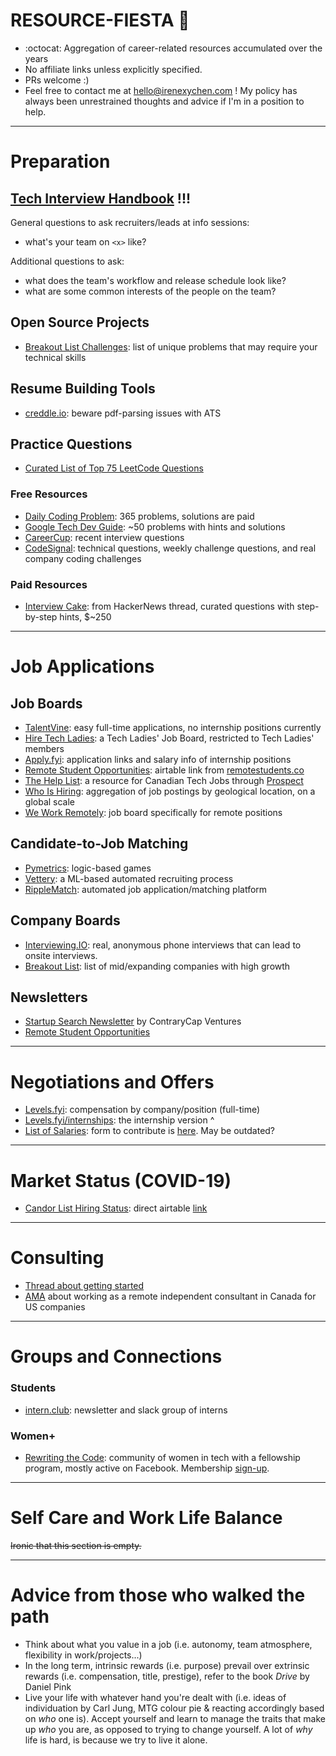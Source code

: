 # RESOURCE-FIESTA  :tada:

- :octocat: Aggregation of career-related resources accumulated over the years 
- No affiliate links unless explicitly specified. 
- PRs welcome :)
- Feel free to contact me at [hello@irenexychen.com](mailto:hello@irenexychen.com?subject=Resource%Fiesta%20GitHub) ! My policy has always been unrestrained thoughts and advice if I'm in a position to help. 


***

# Preparation

## [Tech Interview Handbook](https://github.com/yangshun/tech-interview-handbook) !!!

General questions to ask recruiters/leads at info sessions: 
- what's your team on `<x>` like?

Additional questions to ask: 
- what does the team's workflow and release schedule look like?
- what are some common interests of the people on the team?

## Open Source Projects
- [Breakout List Challenges](https://breakoutlist.com/breakout-challenges/): list of unique problems that may require your technical skills

## Resume Building Tools
- [creddle.io](http://creddle.io/): beware pdf-parsing issues with ATS

## Practice Questions
- [Curated List of Top 75 LeetCode Questions](https://www.teamblind.com/article/New-Year-Gift---Curated-List-of-Top-75-LeetCode-Questions-to-Save-Your-Time-OaM1orEU)

### Free Resources
- [Daily Coding Problem](https://www.dailycodingproblem.com): 365 problems, solutions are paid
- [Google Tech Dev Guide](https://techdevguide.withgoogle.com/): ~50 problems with hints and solutions
- [CareerCup](https://www.careercup.com/): recent interview questions
- [CodeSignal](https://app.codesignal.com/): technical questions, weekly challenge questions, and real company coding challenges

### Paid Resources
- [Interview Cake](https://www.interviewcake.com/): from HackerNews thread, curated questions with step-by-step hints, $~250


***

# Job Applications

## Job Boards
- [TalentVine](https://www.talentvine.io/?ref=dailycodingproblem): easy full-time applications, no internship positions currently
- [Hire Tech Ladies](https://www.hiretechladies.com/jobs): a Tech Ladies' Job Board, restricted to Tech Ladies' members
- [Apply.fyi](https://apply.fyi/): application links and salary info of internship positions
- [Remote Student Opportunities](https://airtable.com/shrvf3G6xIPjn6SUK/tblT2rDs6G9cu1kXP?backgroundColor=cyan&viewControls=on): airtable link from [remotestudents.co](remotestudents.co) 
- [The Help List](https://www.thehelplist.ca/jobs): a resource for Canadian Tech Jobs through [Prospect](https://jobs.prospect.fyi/)
- [Who Is Hiring](https://whoishiring.io/): aggregation of job postings by geological location, on a global scale
- [We Work Remotely](https://weworkremotely.com/): job board specifically for remote positions

## Candidate-to-Job Matching
- [Pymetrics](https://www.pymetrics.com/employers/): logic-based games
- [Vettery](https://www.vettery.com/register#/candidate): a ML-based automated recruiting process
- [RippleMatch](https://ripplematch.com/): automated job application/matching platform

## Company Boards
- [Interviewing.IO](https://interviewing.io/): real, anonymous phone interviews that can lead to onsite interviews.
- [Breakout List](https://breakoutlist.com/): list of mid/expanding companies with high growth

## Newsletters
- [Startup Search Newsletter](https://contrarycap.com/) by ContraryCap Ventures
- [Remote Student Opportunities](remotestudents.co)


***

# Negotiations and Offers
- [Levels.fyi](https://www.levels.fyi/): compensation by company/position (full-time)
- [Levels.fyi/internships](https://www.levels.fyi/internships/): the internship version ^
- [List of Salaries](https://docs.google.com/spreadsheets/d/1Km9bsx0SWPDiOPMYvremSDujyS5sF0ZQvbxr5S52wSA/edit#gid=1649958221): form to contribute is [here](https://goo.gl/forms/iJAdQfrswCN5nrWI3). May be outdated? 


***

# Market Status (COVID-19)
- [Candor List Hiring Status](https://candor.co/hiring-freezes/): direct airtable [link](https://airtable.com/shrpj2r4Kjc4YoMu4/tbl8m95GiuWehnIiT)


***

# Consulting
- [Thread about getting started](https://news.ycombinator.com/item?id=19455224)
- [AMA](mailto:indep.contr@irenexychen.com?subject=Independent%20Contractor%20GitHub) about working as a remote independent consultant in Canada for US companies


***

# Groups and Connections

### Students
- [intern.club](https://intern.club/#/): newsletter and slack group of interns


### Women+
- [Rewriting the Code](https://rewritingthecode.org/): community of women in tech with a fellowship program, mostly active on Facebook. Membership [sign-up](https://airtable.com/shrNUyBv2hzAMKcvV).



***

# Self Care and Work Life Balance

~~Ironic that this section is empty.~~


***

# Advice from those who walked the path

- Think about what you value in a job (i.e. autonomy, team atmosphere, flexibility in work/projects...)
- In the long term, intrinsic rewards (i.e. purpose) prevail over extrinsic rewards (i.e. compensation, title, prestige), refer to the book _Drive_ by Daniel Pink
- Live your life with whatever hand you're dealt with (i.e. ideas of individuation by Carl Jung, MTG colour pie & reacting accordingly based on _who_ one is). Accept yourself and learn to manage the traits that make up _who_ you are, as opposed to trying to change yourself. A lot of _why_ life is hard, is because we try to live it alone.
